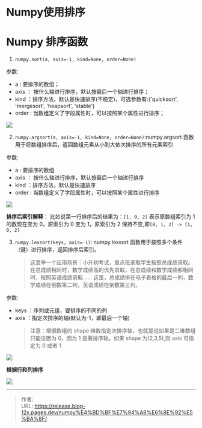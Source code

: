 # Numpy使用排序


<!--more-->

# Numpy 排序函数

1. `numpy.sort(a, axis=-1, kind=None, order=None)`

参数:

- a : 要排序的数组；
- axis ： 按什么轴进行排序，默认按最后一个轴进行排序；
- kind ：排序方法，默认是快速排序(不稳定)，可选参数有:{'quicksort', 'mergesort', 'heapsort', 'stable'}
- order : 当数组定义了字段属性时，可以按照某个属性进行排序；

[![](https://pic1.imgdb.cn/item/63666c7916f2c2beb17e0c00.jpg)](https://pic1.imgdb.cn/item/63666c7916f2c2beb17e0c00.jpg)

2. `numpy.argsort(a, axis=-1, kind=None, order=None)`:numpy.argsort 函数用于将数组排序后，返回数组元素从小到大依次排序的所有元素索引

参数:

- a : 要排序的数组
- axis ： 按什么轴进行排序，默认按最后一个轴进行排序
- kind ：排序方法，默认是快速排序
- order : 当数组定义了字段属性时，可以按照某个属性进行排序

[![](https://pic1.imgdb.cn/item/63666da616f2c2beb182c6fc.jpg)](https://pic1.imgdb.cn/item/63666da616f2c2beb182c6fc.jpg)

**排序后索引解释**： 比如说第一行排序后的结果为：`[1, 0, 2]` 表示原数组索引为 1 的数现在变为 0，原索引为 0 变为 1，原索引为 2 保持不变,即`[0, 1, 2] -> [1, 0, 2]`

3. `numpy.lexsort(keys, axis=-1)`: numpy.lexsort 函数用于按照多个条件（键）进行排序，返回排序后索引。
   > 这里举一个应用场景：小升初考试，重点班录取学生按照总成绩录取。在总成绩相同时，数学成绩高的优先录取，在总成绩和数学成绩都相同时，按照英语成绩录取…… 这里，总成绩排在电子表格的最后一列，数学成绩在倒数第二列，英语成绩在倒数第三列。

参数:

- keys ：序列或元组，要排序的不同的列
- axis ：指定次排序的轴(默认为-1，即最后一个轴)
  > 注意：根据数组的 shape 维数指定次排序轴，也就是说如果是二维数组只能设置为 0，因为 1 是著排序轴。如果 shape 为(2,3,5),则 axis 可指定为 0 或者 1

[![](https://pic1.imgdb.cn/item/636672ca16f2c2beb1911d97.jpg)](https://pic1.imgdb.cn/item/636672ca16f2c2beb1911d97.jpg)

**根据行和列排序**

[![](https://pic1.imgdb.cn/item/63667d7c16f2c2beb1c1680f.jpg)](https://pic1.imgdb.cn/item/63667d7c16f2c2beb1c1680f.jpg)


---

> 作者:   
> URL: https://release.blog-12x.pages.dev/numpy%E4%BD%BF%E7%94%A8%E6%8E%92%E5%BA%8F/  

